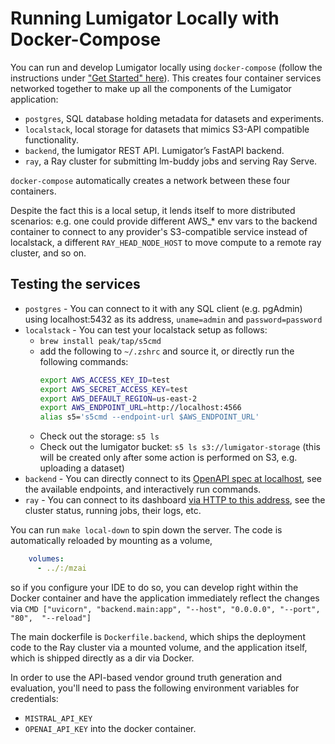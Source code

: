 # Running Lumigator Locally with Docker-Compose

You can run and develop Lumigator locally using `docker-compose` (follow the instructions under ["Get Started" here](../README.md)).
This creates four container services networked together to make up all the components of the Lumigator application:

- `postgres`, SQL database holding metadata for datasets and experiments.
- `localstack`, local storage for datasets that mimics S3-API compatible functionality. 
- `backend`, the lumigator REST API. Lumigator’s FastAPI backend.
- `ray`, a Ray cluster for submitting lm-buddy jobs and serving Ray Serve.

`docker-compose` automatically creates a network between these four containers.

Despite the fact this is a local setup, it lends itself to more distributed scenarios: e.g. one could provide different AWS_* env vars to the backend container to connect to any provider's S3-compatible service instead of localstack, a different `RAY_HEAD_NODE_HOST` to move compute to a remote ray cluster, and so on.


## Testing the services

 - `postgres` -  You can connect to it with any SQL client (e.g. pgAdmin) using localhost:5432 as its address,  `uname=admin` and `password=password`
 - `localstack` - You can test your localstack setup as follows:
   - `brew install peak/tap/s5cmd`
   - add the following to `~/.zshrc` and source it, or directly run the following commands:
        ```bash
        export AWS_ACCESS_KEY_ID=test
        export AWS_SECRET_ACCESS_KEY=test
        export AWS_DEFAULT_REGION=us-east-2
        export AWS_ENDPOINT_URL=http://localhost:4566
        alias s5='s5cmd --endpoint-url $AWS_ENDPOINT_URL'
       ```
    - Check out the storage: `s5 ls`
    - Check out the lumigator bucket: `s5 ls s3://lumigator-storage` (this will be created only after some action is performed on S3, e.g. uploading a dataset)
 - `backend` - You can directly connect to its [OpenAPI spec at localhost](http://localhost/docs#), see the available endpoints, and interactively run commands.
 - `ray` - You can connect to its dashboard [via HTTP to this address](http://localhost:8265/), see the cluster status, running jobs, their logs, etc. 

You can run `make local-down` to spin down the server. The code is automatically reloaded by mounting as a volume,

```yaml
    volumes:
      - ../:/mzai
```

so if you configure your IDE to do so,
you can develop right within the Docker container and have the application immediately reflect the changes via
`CMD ["uvicorn", "backend.main:app", "--host", "0.0.0.0", "--port", "80",  "--reload"]`

The main dockerfile is `Dockerfile.backend`, which ships the deployment code to the Ray cluster via a mounted volume, and the application itself,
which is shipped directly as a dir via Docker.

In order to use the API-based vendor ground truth generation and evaluation, you'll need to pass the following environment variables for credentials:
+ `MISTRAL_API_KEY`
+ `OPENAI_API_KEY`
into the docker container.
